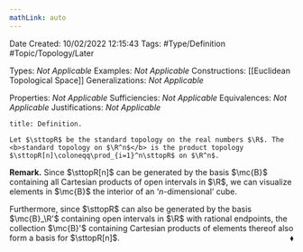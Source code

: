 ```yaml
---
mathLink: auto
---
```


<div class="topSpace"></div>

Date Created: 10/02/2022 12:15:43
Tags: #Type/Definition #Topic/Topology/Later

Types: <i>Not Applicable</i>
Examples: <i>Not Applicable</i>
Constructions: [[Euclidean Topological Space]]
Generalizations: <i>Not Applicable</i>

Properties: <i>Not Applicable</i>
Sufficiencies: <i>Not Applicable</i>
Equivalences: <i>Not Applicable</i>
Justifications: <i>Not Applicable</i>

``` ad-Definition
title: Definition.

Let $\sttopR$ be the standard topology on the real numbers $\R$. The <b>standard topology on $\R^n$</b> is the product topology $\sttopR[n]\coloneqq\prod_{i=1}^n\sttopR$ on $\R^n$.

```

<b>Remark.</b> Since $\sttopR[n]$ can be generated by the basis $\mc{B}$ containing all Cartesian products of open intervals in $\R$, we can visualize elements in $\mc{B}$ the interior of an $\textrm{`}n$-dimensional’ cube.

Furthermore, since $\sttopR$ can also be generated by the basis $\mc{B}_\R'$ containing open intervals in $\R$ with rational endpoints, the collection $\mc{B}'$ containing Cartesian products of elements thereof also form a basis for $\sttopR[n]$.<span style="float:right;">$\blacklozenge$</span>
